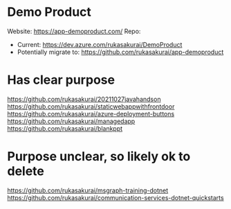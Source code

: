 # Demo Product
Website: https://app-demoproduct.com/
Repo:
- Current: https://dev.azure.com/rukasakurai/DemoProduct
- Potentially migrate to: https://github.com/rukasakurai/app-demoproduct

# Has clear purpose
https://github.com/rukasakurai/20211027javahandson
https://github.com/rukasakurai/staticwebappwithfrontdoor
https://github.com/rukasakurai/azure-deployment-buttons
https://github.com/rukasakurai/managedapp
https://github.com/rukasakurai/blankppt

# Purpose unclear, so likely ok to delete
https://github.com/rukasakurai/msgraph-training-dotnet
https://github.com/rukasakurai/communication-services-dotnet-quickstarts